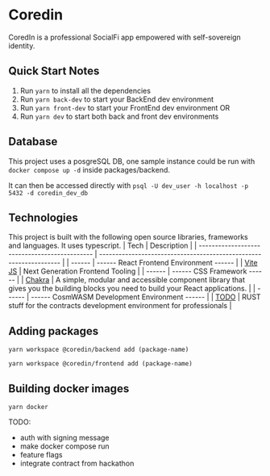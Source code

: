 # Coredin

CoredIn is a professional SocialFi app empowered with self-sovereign identity.

## Quick Start Notes

1.  Run `yarn` to install all the dependencies
2.  Run `yarn back-dev` to start your BackEnd dev environment
3.  Run `yarn front-dev` to start your FrontEnd dev environment
OR
2. Run `yarn dev` to start both back and front dev environments

## Database
This project uses a posgreSQL DB, one sample instance could be run with `docker compose up -d` inside packages/backend.

It can then be accessed directly with `psql -U dev_user -h localhost -p 5432 -d coredin_dev_db`

## Technologies

This project is built with the following open source libraries, frameworks and languages. It uses typescript.
| Tech | Description |
| --------------------------------------------- | ------------------------------------------------------------------ |
| ------ | ------ React Frontend Environment ------ |
| [Vite JS](https://vitejs.dev/) | Next Generation Frontend Tooling |
| ------ | ------ CSS Framework ------ |
| [Chakra](https://chakra-ui.com/) | A simple, modular and accessible component library that gives you the building blocks you need to build your React applications. |
| ------ | ------ CosmWASM Development Environment ------ |
| [TODO]() | RUST stuff for the contracts development environment for professionals |

## Adding packages

```
yarn workspace @coredin/backend add (package-name)

yarn workspace @coredin/frontend add (package-name)
```

## Building docker images

```
yarn docker
```

TODO:
- auth with signing message
- make docker compose run
- feature flags
- integrate contract from hackathon